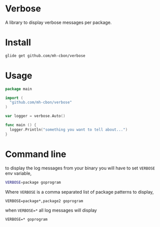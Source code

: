 # Verbose

A library to display verbose messages per package.

# Install

```sh
glide get github.com/mh-cbon/verbose
```

# Usage

```go
package main

import (
  "github.com/mh-cbon/verbose"
)

var logger = verbose.Auto()

func main () {
  logger.Println("something you want to tell about...")
}
```

# Command line

to display the log messages from your binary you will have to set `VERBOSE` env variable,

```sh
VERBOSE=package goprogram
```

Where `VERBOSE` is a comma separated list of package patterns to display,

```
VERBOSE=package*,package2 goprogram
```

when `VERBOSE=*` all log messages will display

```
VERBOSE=* goprogram
```
